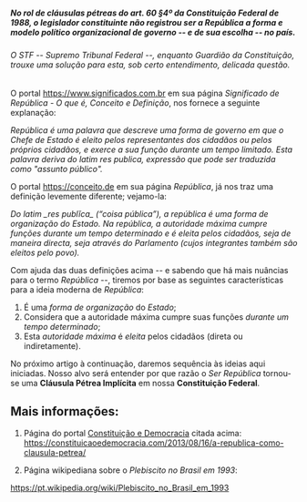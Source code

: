 
##### No rol de cláusulas pétreas do art. 60 §4º da Constituição Federal de 1988, o legislador constituinte não registrou ser a *República* a forma e modelo político organizacional de governo -- e de sua escolha -- no país. 

###### O STF -- Supremo Tribunal Federal --, enquanto *Guardião da Constituição*, trouxe uma solução para esta, sob certo entendimento, delicada questão.

O portal https://www.significados.com.br em sua página _Significado de República - O que é, Conceito e Definição_, nos fornece a seguinte explanação:

<cite>
  República é uma palavra que descreve uma forma de governo em que o Chefe de Estado é eleito pelos representantes dos cidadãos ou pelos próprios cidadãos, e exerce a sua função durante um tempo limitado. Esta palavra deriva do latim res publica, expressão que pode ser traduzida como "assunto público".
</cite>

O portal https://conceito.de em sua página _República_, já nos traz uma definição levemente diferente; vejamo-la:

<cite>
  Do latim _res publĭca_ (“coisa pública”), a república é uma forma de organização do Estado. Na república, a autoridade máxima cumpre funções durante um tempo determinado e é eleita pelos cidadãos, seja de maneira directa, seja através do Parlamento (cujos integrantes também são eleitos pelo povo).
</cite>

Com ajuda das duas definições acima -- e sabendo que há mais nuâncias para o termo _República_ --, tiremos por base as seguintes características para a ideia moderna de _República_:

1. É uma _forma de organização_ do *Estado*;
2. Considera que a autoridade máxima cumpre suas funções _durante um tempo determinado_;
3. Esta _autoridade máxima_ é *eleita* pelos cidadãos (direta ou indiretamente).

No próximo artigo à continuação, daremos sequência às ideias aqui iniciadas. Nosso alvo será entender por que razão o _Ser República_ tornou-se uma **Cláusula Pétrea Implícita** em nossa **Constituição Federal**.


Mais informações:
-----------------

1) Página do portal [Constituição e Democracia][1] citada acima:
https://constituicaoedemocracia.com/2013/08/16/a-republica-como-clausula-petrea/

[1]: https://constituicaoedemocracia.com/2013/08/16/a-republica-como-clausula-petrea/


2) Página wikipediana sobre o *Plebiscito no Brasil em 1993*:

https://pt.wikipedia.org/wiki/Plebiscito_no_Brasil_em_1993
